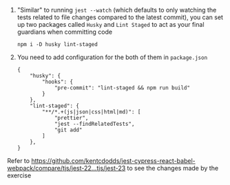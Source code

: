 1. "Similar" to running `jest --watch` (which defaults to only watching the
   tests related to file changes compared to the latest commit), you can set up
   two packages called `Husky` and `Lint Staged` to act as your final guardians
   when committing code
   ```
   npm i -D husky lint-staged
   ```
1. You need to add configuration for the both of them in `package.json`
   ```
   {
       "husky": {
           "hooks": {
               "pre-commit": "lint-staged && npm run build"
           }
       },
       "lint-staged": {
           "**/*.+(js|json|css|html|md)": [
               "prettier",
               "jest --findRelatedTests",
               "git add"
           ]
       },
   }
   ```

Refer to
https://github.com/kentcdodds/jest-cypress-react-babel-webpack/compare/tjs/jest-22...tjs/jest-23
to see the changes made by the exercise
